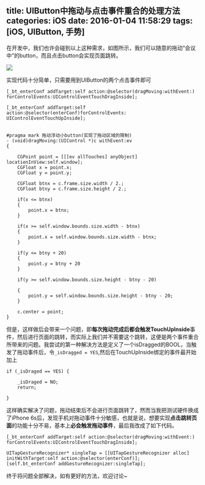 title: UIButton中拖动与点击事件重合的处理方法
categories: iOS
date: 2016-01-04 11:58:29
tags: [iOS, UIButton, 手势]
---

在开发中，我们也许会碰到以上这种需求，如图所示，我们可以随意的拖动“会议中”的button，而且点击button会实现页面跳转。
<!--more-->
![](http://img.blog.csdn.net/20160104120248025)

实现代码十分简单，只需要用到UIButton的两个点击事件即可

```
[_bt_enterConf addTarget:self action:@selector(dragMoving:withEvent:) forControlEvents:UIControlEventTouchDragInside];

[_bt_enterConf addTarget:self action:@selector(enterConf)forControlEvents: UIControlEventTouchUpInside];


#pragma mark 拖动浮动小button(实现了拖动区域的限制)
- (void)dragMoving:(UIControl *)c withEvent:ev
{

    CGPoint point = [[[ev allTouches] anyObject] locationInView:self.window];   
    CGFloat x = point.x;    
    CGFloat y = point.y;
   
    CGFloat btnx = c.frame.size.width / 2.;   
    CGFloat btny = c.frame.size.height / 2.;
      
    if(x <= btnx)        
    {        
        point.x = btnx;        
    }
    
    if(x >= self.window.bounds.size.width - btnx)       
    {
		point.x = self.window.bounds.size.width - btnx;        
    }
    
    if(y <= btny + 20)        
    {      
        point.y = btny + 20        
    }
    
    if(y >= self.window.bounds.size.height - btny - 20)
        
    {       
        point.y = self.window.bounds.size.height - btny - 20;        
    }
    
    c.center = point;  
}

```

但是，这样做后会带来一个问题，即**每次拖动完成后都会触发TouchUpInside**事件，然后进行页面的跳转，而实际上我们并不需要这个跳转，这便是两个事件重合所带来的问题。我尝试的第一种解决方法是定义了一个isDragged的BOOL，当触发了拖动事件后，令`_isDragged = YES`,然后在TouchUpInside绑定的事件最开始加上

```
if (_isDraged == YES) {
            
	_isDraged = NO;
	return;
	          
}
```
这样确实解决了问题，拖动结束后不会进行页面跳转了，然而当我把测试硬件换成了iPhone 6s后，发现手机对拖动事件十分敏感，也就是说，想要实现**点击跳转页面**的功能十分不易，基本上**必会触发拖动事件**，最后我改成了如下代码。

```
[_bt_enterConf addTarget:self action:@selector(dragMoving:withEvent:) forControlEvents:UIControlEventTouchDragInside];
    
UITapGestureRecognizer* singleTap = [[UITapGestureRecognizer alloc] initWithTarget:self action:@selector(enterConf)];
[self.bt_enterConf addGestureRecognizer:singleTap];
```

终于将问题全部解决，如有更好的方法，欢迎讨论~